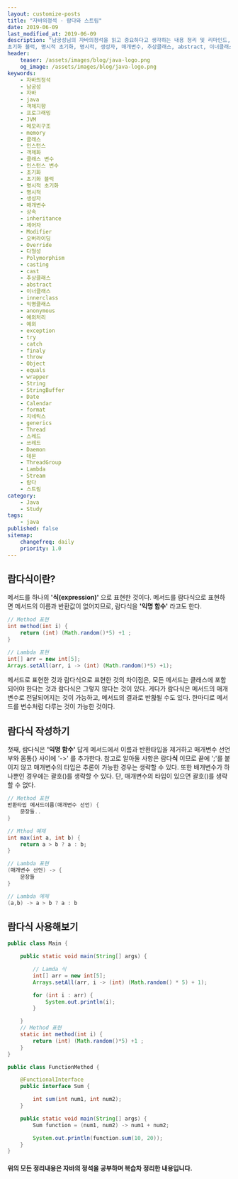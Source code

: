 ```yaml
---
layout: customize-posts
title: "자바의정석 - 람다와 스트림"
date: 2019-06-09
last_modified_at: 2019-06-09
description: "남궁성님의 자바의정석을 읽고 중요하다고 생각하는 내용 정리 및 리마인드, 객체지향 프로그래밍에 대한 내용 chapter7입니다. jvm 메모리 구조에 대해서도 정리 함. 자바의정석, 남궁성, 자바, java, 객체지향, 프로그래밍, JVM, 메모리구조, memory, 클래스, 인스턴스, 객체화, 클래스 변수, 컬렉션, 지네릭스, 인스턴스 변수, 초기화,
초기화 블럭, 명시적 초기화, 명시적, 생성자, 매개변수, 추상클래스, abstract, 이너클래스, innerclass, 익명클래스, anonymous, 예외처리, 예외, try, catch, exception, throw, finaly java.lang package, util class, object, String, literal, 리터럴, Objects, wrapper, StringBuffer, String, date, calendar, simpledateformat, format, Collection, list, set, map, hash, hashMap, iterator, arraylist, linkedlist, stack, queue, Generics, 지네릭스, 람다, 스트림, Lambda, Stream"
header:
    teaser: /assets/images/blog/java-logo.png
    og_image: /assets/images/blog/java-logo.png
keywords:
    - 자바의정석
    - 남궁성
    - 자바
    - java
    - 객체지향
    - 프로그래밍
    - JVM
    - 메모리구조
    - memory
    - 클래스
    - 인스턴스
    - 객체화
    - 클래스 변수
    - 인스턴스 변수
    - 초기화
    - 초기화 블럭
    - 명시적 초기화
    - 명시적
    - 생성자
    - 매개변수
    - 상속
    - inheritance
    - 제어자
    - Modifier
    - 오버라이딩
    - Override
    - 다형성
    - Polymorphism
    - casting
    - cast
    - 추상클래스
    - abstract
    - 이너클래스
    - innerclass
    - 익명클래스
    - anonymous
    - 예외처리
    - 예외
    - exception
    - try
    - catch
    - finaly
    - throw
    - Object
    - equals
    - wrapper
    - String
    - StringBuffer
    - Date
    - Calendar
    - format
    - 지네릭스
    - generics
    - Thread
    - 스레드
    - 쓰레드
    - Daemon
    - 데몬
    - ThreadGroup
    - Lambda
    - Stream
    - 람다
    - 스트림
category:
    - Java
    - Study
tags:
    - java
published: false
sitemap:
    changefreq: daily
    priority: 1.0
---
```


## 람다식이란?

메서드를 하나의 **'식(expression)'** 으로 표현한 것이다. 메서드를 람다식으로 표현하면 메서드의 이름과 반환값이 없어지므로, 람다식을 **'익명 함수'** 라고도 한다.  
```java
// Method 표현
int method(int i) {
    return (int) (Math.random()*5) +1 ;
}

// Lambda 표현
int[] arr = new int[5];
Arrays.setAll(arr, i -> (int) (Math.random()*5) +1);
```
메서드로 표현한 것과 람다식으로 표현한 것의 차이점은, 모든 메서드는 클래스에 포함되어야 한다는 것과 람다식은 그렇지 않다는 것이 있다. 게다가 람다식은 메서드의 매개변수로 전달되어지는 것이 가능하고, 메서드의 결과로 반홚될 수도 있다. 한마디로 메서드를 변수처럼 다루는 것이 가능한 것이다.  

## 람다식 작성하기

첫째, 람다식은 **'익명 함수'** 답게 메서드에서 이름과 반환타입을 제거하고 매개변수 선언부와 몸통{} 사이에 '->' 를 추가한다. 참고로 알아둘 사항은 람다**식** 이므로 끝에 ';'를 붙이지 않고 매개변수의 타입은 추론이 가능한 경우는 생략할 수 있다. 또한 배개변수가 하나뿐인 경우에는 괄호()를 생략할 수 있다. 단, 매개변수의 타입이 있으면 괄호()를 생략할 수 없다.  
```java
// Method 표현
반환타입 메서드이름(매개변수 선언) {
    문장들..
}

// Mthod 예제
int max(int a, int b) {
    return a > b ? a : b;
}

// Lambda 표현
(매개변수 선언) -> {
    문장들
}

// Lambda 예제
(a,b) -> a > b ? a : b
```

## 람다식 사용해보기

```java
public class Main {

    public static void main(String[] args) {

        // Lamda 식
        int[] arr = new int[5];
        Arrays.setAll(arr, i -> (int) (Math.random() * 5) + 1);

        for (int i : arr) {
            System.out.println(i);
        }

    }
    // Method 표현
    static int method(int i) {
        return (int) (Math.random()*5) +1 ;
    }
}
```

```java
public class FunctionMethod {

    @FunctionalInterface
    public interface Sum {

        int sum(int num1, int num2);
    }

    public static void main(String[] args) {
        Sum function = (num1, num2) -> num1 + num2;

        System.out.println(function.sum(10, 20));
    }
}
```



#### 위의 모든 정리내용은 자바의 정석을 공부하며 복습차 정리한 내용입니다. 
